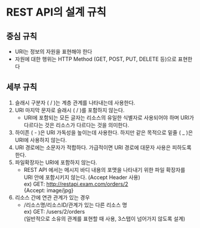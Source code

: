 # REST API의 설계 규칙

## 중심 규칙
- URI는 정보의 자원을 표현해야 한다
- 자원에 대한 행위는 HTTP Method (GET, POST, PUT, DELETE 등)으로 표현한다

## 세부 규칙
1. 슬래시 구분자 ( / )는 계층 관계를 나타내는데 사용한다.
1. URI 마지막 문자로 슬래시 ( / )를 포함하지 않는다.
    - URI에 포함되는 모든 글자는 리소스의 유일한 식별자로 사용되어야 하며 URI가 다르다는 것은 리소스가 다르다는 것을 의미한다.
1. 하이픈 ( - )은 URI 가독성을 높이는데 사용한다. 하지만 같은 목적으로 밑줄 ( _ )은 URI에 사용하지 않는다.
1. URI 경로에는 소문자가 적합하다. 가급적이면 URI 경로에 대문자 사용은 피하도록 한다.
6. 파일확장자는 URI에 포함하지 않는다.
    - REST API 에서는 메시지 바디 내용의 포맷을 나타내기 위한 파일 확장자를 URI 안에 포함시키지 않는다. (Accept Header 사용)  
    ex) GET: http://restapi.exam.com/orders/2  
    {Accept: image/jpg}
7. 리소스 간에 연관 관계가 있는 경우
    - /리소스명/리소스ID/관계가 있는 다른 리소스 명  
    ex) GET: /users/2/orders  
    (일반적으로 소유의 관계를 표현할 때 사용, 3스탭이 넘어가지 않도록 설계)